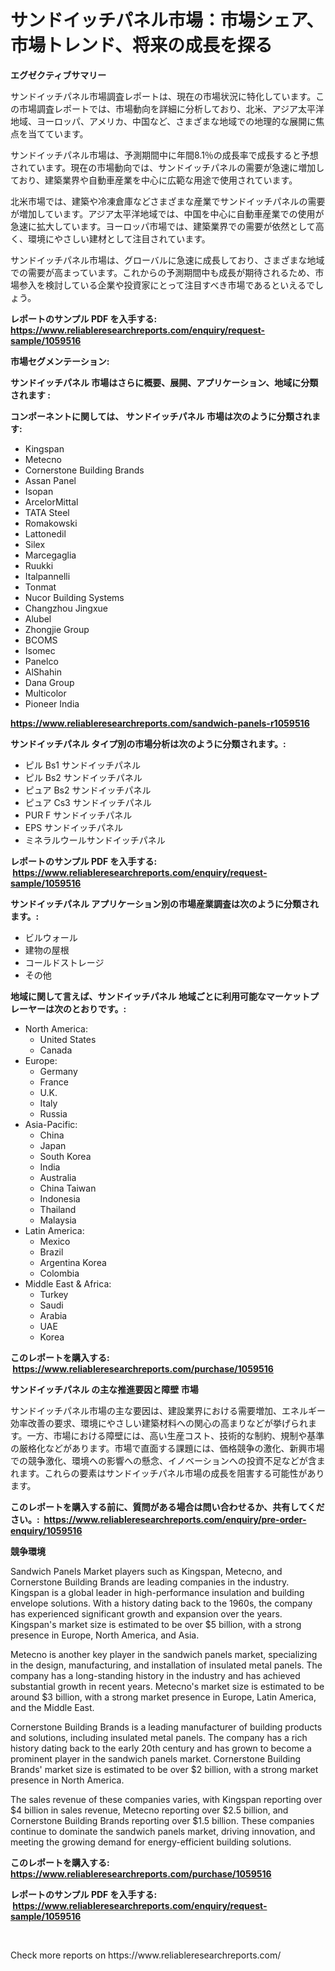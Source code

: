 <p><h1>サンドイッチパネル市場：市場シェア、市場トレンド、将来の成長を探る</h1></p><p><strong>エグゼクティブサマリー</strong></p>
<p><p>サンドイッチパネル市場調査レポートは、現在の市場状況に特化しています。この市場調査レポートでは、市場動向を詳細に分析しており、北米、アジア太平洋地域、ヨーロッパ、アメリカ、中国など、さまざまな地域での地理的な展開に焦点を当てています。</p><p>サンドイッチパネル市場は、予測期間中に年間8.1％の成長率で成長すると予想されています。現在の市場動向では、サンドイッチパネルの需要が急速に増加しており、建築業界や自動車産業を中心に広範な用途で使用されています。</p><p>北米市場では、建築や冷凍倉庫などさまざまな産業でサンドイッチパネルの需要が増加しています。アジア太平洋地域では、中国を中心に自動車産業での使用が急速に拡大しています。ヨーロッパ市場では、建築業界での需要が依然として高く、環境にやさしい建材として注目されています。</p><p>サンドイッチパネル市場は、グローバルに急速に成長しており、さまざまな地域での需要が高まっています。これからの予測期間中も成長が期待されるため、市場参入を検討している企業や投資家にとって注目すべき市場であるといえるでしょう。</p></p>
<p><strong>レポートのサンプル PDF を入手する: <a href="https://www.reliableresearchreports.com/enquiry/request-sample/1059516">https://www.reliableresearchreports.com/enquiry/request-sample/1059516</a></strong></p>
<p><strong>市場セグメンテーション:</strong></p>
<p><strong> サンドイッチパネル 市場はさらに概要、展開、アプリケーション、地域に分類されます :</strong></p>
<p><strong>コンポーネントに関しては、 サンドイッチパネル 市場は次のように分類されます: &nbsp;</strong></p>
<p><ul><li>Kingspan</li><li>Metecno</li><li>Cornerstone Building Brands</li><li>Assan Panel</li><li>Isopan</li><li>ArcelorMittal</li><li>TATA Steel</li><li>Romakowski</li><li>Lattonedil</li><li>Silex</li><li>Marcegaglia</li><li>Ruukki</li><li>Italpannelli</li><li>Tonmat</li><li>Nucor Building Systems</li><li>Changzhou Jingxue</li><li>Alubel</li><li>Zhongjie Group</li><li>BCOMS</li><li>Isomec</li><li>Panelco</li><li>AlShahin</li><li>Dana Group</li><li>Multicolor</li><li>Pioneer India</li></ul></p>
<p><strong><a href="https://www.reliableresearchreports.com/sandwich-panels-r1059516">https://www.reliableresearchreports.com/sandwich-panels-r1059516</a></strong></p>
<p><strong> サンドイッチパネル タイプ別の市場分析は次のように分類されます。:</strong></p>
<p><ul><li>ピル Bs1 サンドイッチパネル</li><li>ピル Bs2 サンドイッチパネル</li><li>ピュア Bs2 サンドイッチパネル</li><li>ピュア Cs3 サンドイッチパネル</li><li>PUR F サンドイッチパネル</li><li>EPS サンドイッチパネル</li><li>ミネラルウールサンドイッチパネル</li></ul></p>
<p><strong>レポートのサンプル PDF を入手する: &nbsp;<a href="https://www.reliableresearchreports.com/enquiry/request-sample/1059516">https://www.reliableresearchreports.com/enquiry/request-sample/1059516</a></strong></p>
<p><strong> サンドイッチパネル アプリケーション別の市場産業調査は次のように分類されます。:</strong></p>
<p><ul><li>ビルウォール</li><li>建物の屋根</li><li>コールドストレージ</li><li>その他</li></ul></p>
<p><strong>地域に関して言えば、サンドイッチパネル 地域ごとに利用可能なマーケットプレーヤーは次のとおりです。:</strong></p>
<p><ul>
    <li>
        North America:
        <ul>
            <li>United States</li>
            <li>Canada</li>
        </ul>
    </li>
    <li>
        Europe:
        <ul>
            <li>Germany</li>
            <li>France</li>
            <li>U.K.</li>
            <li>Italy</li>
            <li>Russia</li>
        </ul>
    </li>
    <li>
        Asia-Pacific:
        <ul>
            <li>China</li>
            <li>Japan</li>
            <li>South Korea</li>
            <li>India</li>
            <li>Australia</li>
            <li>China Taiwan</li>
            <li>Indonesia</li>
            <li>Thailand</li>
            <li>Malaysia</li>
        </ul>
    </li>
    <li>
        Latin America:
        <ul>
            <li>Mexico</li>
            <li>Brazil</li>
            <li>Argentina Korea</li>
            <li>Colombia</li>
        </ul>
    </li>
    <li>
        Middle East & Africa:
        <ul>
            <li>Turkey</li>
            <li>Saudi</li>
            <li>Arabia</li>
            <li>UAE</li>
            <li>Korea</li>
        </ul>
    </li>
    </ul></p>
<p><strong>このレポートを購入する: &nbsp;<a href="https://www.reliableresearchreports.com/purchase/1059516">https://www.reliableresearchreports.com/purchase/1059516</a></strong></p>
<p><strong>サンドイッチパネル の主な推進要因と障壁 市場</strong></p>
<p><p>サンドイッチパネル市場の主な要因は、建設業界における需要増加、エネルギー効率改善の要求、環境にやさしい建築材料への関心の高まりなどが挙げられます。一方、市場における障壁には、高い生産コスト、技術的な制約、規制や基準の厳格化などがあります。市場で直面する課題には、価格競争の激化、新興市場での競争激化、環境への影響への懸念、イノベーションへの投資不足などが含まれます。これらの要素はサンドイッチパネル市場の成長を阻害する可能性があります。</p></p>
<p><strong>このレポートを購入する前に、質問がある場合は問い合わせるか、共有してください。:&nbsp; <a href="https://www.reliableresearchreports.com/enquiry/pre-order-enquiry/1059516">https://www.reliableresearchreports.com/enquiry/pre-order-enquiry/1059516</a></strong></p>
<p><strong>競争環境</strong></p>
<p><p>Sandwich Panels Market players such as Kingspan, Metecno, and Cornerstone Building Brands are leading companies in the industry. Kingspan is a global leader in high-performance insulation and building envelope solutions. With a history dating back to the 1960s, the company has experienced significant growth and expansion over the years. Kingspan's market size is estimated to be over $5 billion, with a strong presence in Europe, North America, and Asia.</p><p>Metecno is another key player in the sandwich panels market, specializing in the design, manufacturing, and installation of insulated metal panels. The company has a long-standing history in the industry and has achieved substantial growth in recent years. Metecno's market size is estimated to be around $3 billion, with a strong market presence in Europe, Latin America, and the Middle East.</p><p>Cornerstone Building Brands is a leading manufacturer of building products and solutions, including insulated metal panels. The company has a rich history dating back to the early 20th century and has grown to become a prominent player in the sandwich panels market. Cornerstone Building Brands' market size is estimated to be over $2 billion, with a strong market presence in North America.</p><p>The sales revenue of these companies varies, with Kingspan reporting over $4 billion in sales revenue, Metecno reporting over $2.5 billion, and Cornerstone Building Brands reporting over $1.5 billion. These companies continue to dominate the sandwich panels market, driving innovation, and meeting the growing demand for energy-efficient building solutions.</p></p>
<p><strong>このレポートを購入する: &nbsp; <a href="https://www.reliableresearchreports.com/purchase/1059516">https://www.reliableresearchreports.com/purchase/1059516</a></strong></p>
<p><strong>レポートのサンプル PDF を入手する: &nbsp;<a href="https://www.reliableresearchreports.com/enquiry/request-sample/1059516">https://www.reliableresearchreports.com/enquiry/request-sample/1059516</a></strong><strong></strong></p>
<p>&nbsp;</p>
<p>Check more reports on https://www.reliableresearchreports.com/</p>